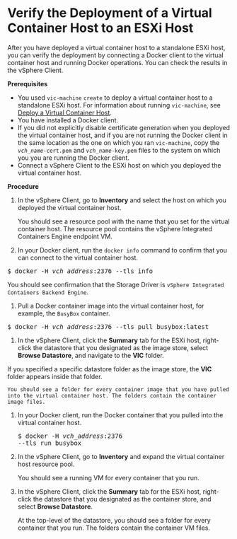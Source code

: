# Verify the Deployment of a Virtual Container Host to an ESXi Host #

After you have deployed a virtual container host to a standalone ESXi host, you can verify the deployment by connecting a Docker client to the virtual container host and running Docker operations. You can check the results in the vSphere Client.

**Prerequisites**

- You used `vic-machine` `create` to deploy a virtual container host to a standalone ESXi host. For information about running `vic-machine`, see [Deploy a Virtual Container Host](install_vic_cli.md).
- You have installed a Docker client.
- If you did not explicitly disable certificate generation when you deployed the virtual container host, and if you are not running the Docker client in the same location as the one on which you ran `vic-machine`, copy the <code><i>vch_name</i>-cert.pem</code> and <code><i>vch_name</i>-key.pem</code> files to the system on which you you are running the Docker client. 
- Connect a vSphere Client to the ESXi host on which you deployed the virtual container host.

**Procedure**    

1. In the vSphere Client, go to **Inventory** and select the host on which you deployed the virtual container host.
 
    You should see a resource pool with the name that you set for the virtual container host. The resource pool contains the vSphere Integrated Containers Engine endpoint VM.   

1.  In your Docker client, run the `docker info` command to confirm that you can connect to the virtual container host. 
 
 <pre>$ docker -H <i>vch_address</i>:2376 --tls info</pre>

 You should see confirmation that the Storage Driver is `vSphere Integrated Containers Backend Engine`.
1.  Pull a Docker container image into the virtual container host, for example, the `BusyBox` container.

  <pre>$ docker -H <i>vch_address</i>:2376 --tls pull busybox:latest</pre>

1. In the vSphere Client, click the **Summary** tab for the ESXi host, right-click the datastore that you designated as the image store, select **Browse Datastore**, and navigate to the **VIC** folder. 

  If you specified a specific datastore folder as the image store, the **VIC** folder appears inside that folder.
 
    You should see a folder for every container image that you have pulled into the virtual container host. The folders contain the container image files.

1. In your Docker client, run the Docker container that you pulled into the virtual container host.<pre>$ docker -H <i>vch_address</i>:2376 --tls run busybox</pre> 

1. In the vSphere Client, go to **Inventory** and expand the virtual container host resource pool.
 
    You should see a running VM for every container that you run.

1. In the vSphere Client, click the **Summary** tab for the ESXi host, right-click the datastore that you designated as the container store, and select **Browse Datastore**.  
 
    At the top-level of the datastore, you should see a folder for every container that you run. The folders contain the container VM files.
